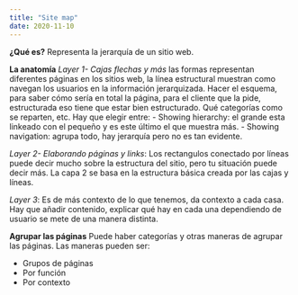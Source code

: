 ```yaml
---
title: "Site map"
date: 2020-11-10
---
```


**¿Qué es?**
Representa la jerarquía de un sitio web. 

**La anatomía**
*Layer 1- Cajas flechas y más* las formas representan diferentes páginas en los sitios web, la línea estructural muestran como navegan los usuarios en la información jerarquizada.
Hacer el esquema, para saber cómo sería en total la página, para el cliente que la pide, estructurada eso tiene que estar bien estructurado. Qué categorías como se reparten, etc. Hay que elegir entre:
    - Showing hierarchy: el grande esta linkeado con el pequeño y es este último el que muestra más.
    - Showing navigation: agrupa todo, hay jerarquía pero no es tan evidente.

*Layer 2- Elaborando páginas y links*: Los rectangulos conectado por líneas puede decir mucho sobre la estructura del sitio, pero tu situación puede decir más. La capa 2 se basa en la estructura básica creada por las cajas y líneas.

*Layer 3*: Es de más contexto de lo que tenemos, da contexto a cada casa. Hay que añadir contenido, explicar qué hay en cada una dependiendo de usuario se mete de una manera distinta. 

**Agrupar las páginas**
Puede haber categorías y otras maneras de agrupar las páginas. Las maneras pueden ser:
- Grupos de páginas
- Por función
- Por contexto

